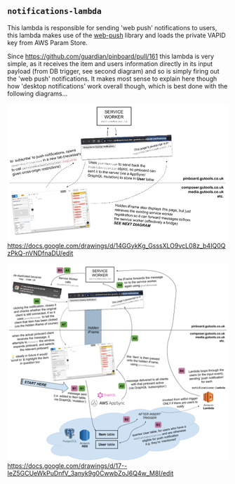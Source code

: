 ## `notifications-lambda`

This lambda is responsible for sending 'web push' notifications to users, this lambda makes use of the [web-push](https://www.npmjs.com/package/web-push) library and loads the private VAPID key from AWS Param Store.

Since https://github.com/guardian/pinboard/pull/161 this lambda is very simple, as it receives the item and users information directly in its input payload (from DB trigger, see second diagram) and so is simply firing out the 'web push' notifications. It makes most sense to explain here though how 'desktop notifications' work overall though, which is best done with the following diagrams...

<img src="diagram1.png"> https://docs.google.com/drawings/d/14GGykKg_GsssXLO9vcL08z_b4IQ0QzPkQ-nVNDfnaDU/edit
<br/>
<br/>
<img src="diagram2.png"> https://docs.google.com/drawings/d/17--IeZ5GCUeWkPuDnfV_3anyk9g0CwwbZoJ6Q4w_M8I/edit
